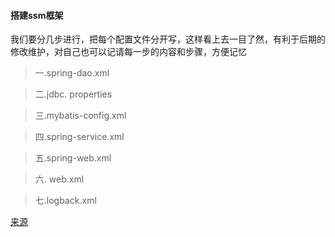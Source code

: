 #### 搭建ssm框架
我们要分几步进行，把每个配置文件分开写，这样看上去一目了然，有利于后期的修改维护，对自己也可以记请每一步的内容和步骤，方便记忆

> 一.spring-dao.xml

> 二.jdbc. properties

> 三.mybatis-config.xml

> 四.spring-service.xml

> 五.spring-web.xml

> 六. web.xml

> 七.logback.xml

<a href="https://www.cnblogs.com/zHpx/p/7476539.html">来源</a>